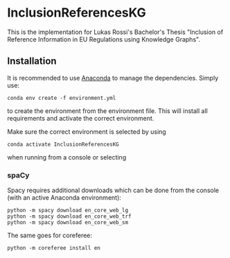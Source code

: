 # InclusionReferencesKG

This is the implementation for Lukas Rossi's Bachelor's Thesis
"Inclusion of Reference Information in EU Regulations using Knowledge Graphs".


## Installation

It is recommended to use [Anaconda](https://www.anaconda.com/) to manage the dependencies.
Simply use: 

```console
conda env create -f environment.yml
```

to create the environment from the environment file. This will install all requirements and activate the correct environment.

Make sure the correct environment is selected by using
```console
conda activate InclusionReferencesKG
```
when running from a console or selecting 


### spaCy

Spacy requires additional downloads which can be done from the console (with an active Anaconda environment):

```console
python -m spacy download en_core_web_lg
python -m spacy download en_core_web_trf
python -m spacy download en_core_web_sm
```

The same goes for coreferee:

```console
python -m coreferee install en
```








